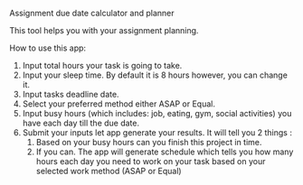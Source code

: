 Assignment due date calculator and planner

This tool helps you with your assignment planning. 


How to use this app:
1. Input total hours your task is going to take.
2. Input your sleep time. By default it is 8 hours however, you can change it.
3. Input tasks deadline date.
4. Select your preferred method either ASAP or Equal.
5. Input busy hours (which includes: job, eating, gym, social activities) you have each day till the due date.
6. Submit your inputs let app generate your results. It will tell you 2 things :
    1. Based on your busy hours can you finish this project in time.
    2. If you can. The app will generate schedule which tells you how many hours each day you need to work on your task based on your selected work method (ASAP or Equal)
